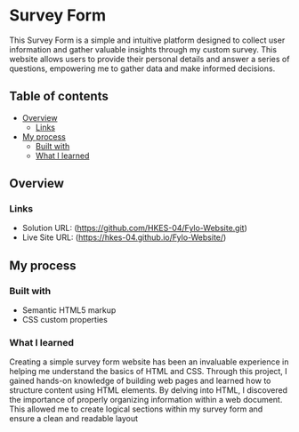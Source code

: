 # Survey Form

This Survey Form is a simple and intuitive platform designed to collect user information and gather valuable insights through my custom survey. This website allows users to provide their personal details and answer a series of questions, empowering me to gather data and make informed decisions.

## Table of contents

- [Overview](#overview)
  - [Links](#links)
- [My process](#my-process)
  - [Built with](#built-with)
  - [What I learned](#what-i-learned)

## Overview

### Links

- Solution URL: (https://github.com/HKES-04/Fylo-Website.git)
- Live Site URL: (https://hkes-04.github.io/Fylo-Website/)

## My process

### Built with

- Semantic HTML5 markup
- CSS custom properties

### What I learned

Creating a simple survey form website has been an invaluable experience in helping me understand the basics of HTML and CSS. Through this project, I gained hands-on knowledge of building web pages and learned how to structure content using HTML elements. By delving into HTML, I discovered the importance of properly organizing information within a web document. This allowed me to create logical sections within my survey form and ensure a clean and readable layout

